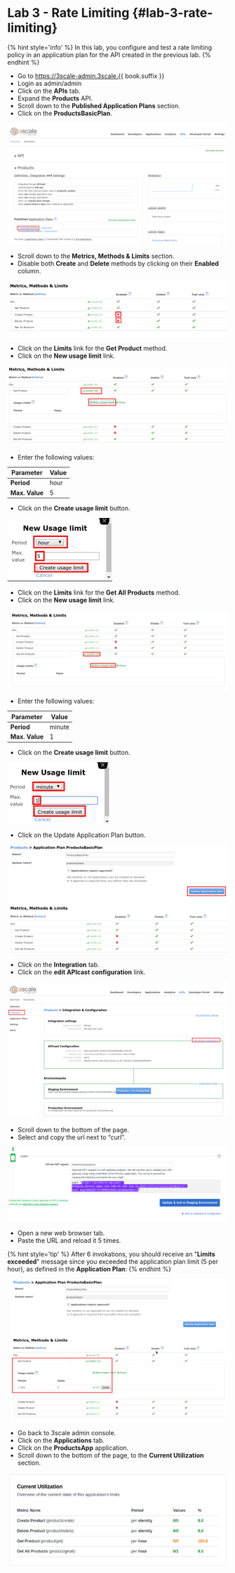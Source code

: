 # Lab 3 - Rate Limiting {#lab-3-rate-limiting}

{% hint style='info' %}
In this lab, you configure and test a rate limiting policy in an application plan for the API created in the previous lab.
{% endhint %}

* Go to https://3scale-admin.3scale.{{ book.suffix }}
* Login as admin/admin
* Click on the **APIs** tab.
* Expand the **Products** API.
* Scroll down to the **Published Application Plans** section.
* Click on the **ProductsBasicPlan**.

![](images/image202.png)

* Scroll down to the **Metrics, Methods &amp; Limits** section.
* Disable both **Create** and **Delete** methods by clicking on their **Enabled** column.

![](images/image132.png)

* Click on the **Limits** link for the **Get Product** method.
* Click on the **New usage limit** link.

![](images/image174.png)

* Enter the following values:

| Parameter | Value |
| --- | --- |
| **Period** | hour |
| **Max. Value** | 5 |


* Click on the **Create usage limit** button.

![](images/image191.png)

* Click on the **Limits** link for the **Get All Products** method.
* Click on the **New usage limit** link.

![](images/image21.png)

* Enter the following values:

| Parameter | Value |
| --- | --- |
| **Period** | minute |
| **Max. Value** | 1 |

* Click on the **Create usage limit** button.

![](images/image197.png)

*  Click on the Update Application Plan button.

![](images/image114.png)

* Click on the **Integration** tab.
* Click on the **edit APIcast configuration** link.

![](images/image1.png)

* Scroll down to the bottom of the page.
* Select and copy the url next to “curl”.

![](assets/Selection_322.png)

* Open a new web browser tab.
* Paste the URL and reload it 5 times.

{% hint style='tip' %}
After 6 invokations, you should receive an "**Limits exceeded**" message since you exceeded the application plan limit (5 per hour), as defined in the **Application Plan**:
{% endhint %}

![](images/image93.png)

* Go back to 3scale admin console.
* Click on the **Applications** tab.
* Click on the **ProductsApp** application.
* Scroll down to the bottom of the page, to the **Current Utilization** section.

![](assets/Selection_413.png)






